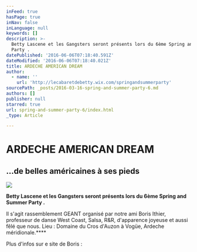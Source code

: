 ```yaml
---
inFeed: true
hasPage: true
inNav: false
inLanguage: null
keywords: []
description: >-
  Betty Lascene et les Gangsters seront présents lors du 6ème Spring and Summer
  Party .
datePublished: '2016-06-06T07:18:40.591Z'
dateModified: '2016-06-06T07:18:40.021Z'
title: ARDECHE AMERICAN DREAM
author:
  - name: ''
    url: 'http://lecabaretdebetty.wix.com/springandsummerparty'
sourcePath: _posts/2016-03-16-spring-and-summer-party-6.md
authors: []
publisher: null
starred: true
url: spring-and-summer-party-6/index.html
_type: Article

---
```

# ARDECHE AMERICAN DREAM

## ...de belles américaines à ses pieds
![](https://s3-us-west-2.amazonaws.com/the-grid-img/p/5b4e342e53636667d84af1a92f70312c96895c01.jpg)

**Betty Lascene et les Gangsters seront présents lors du 6ème Spring and Summer Party .**

Il s'agit rassemblement GEANT organisé par notre ami Boris Ithier, professeur de danse West Coast, Salsa, R&R, d'apparence joyeuse et aussi fêlé que nous. Lieu : Domaine du Cros d'Auzon à Vogüe, Ardeche méridionale.****

Plus d'infos sur e site de Boris :